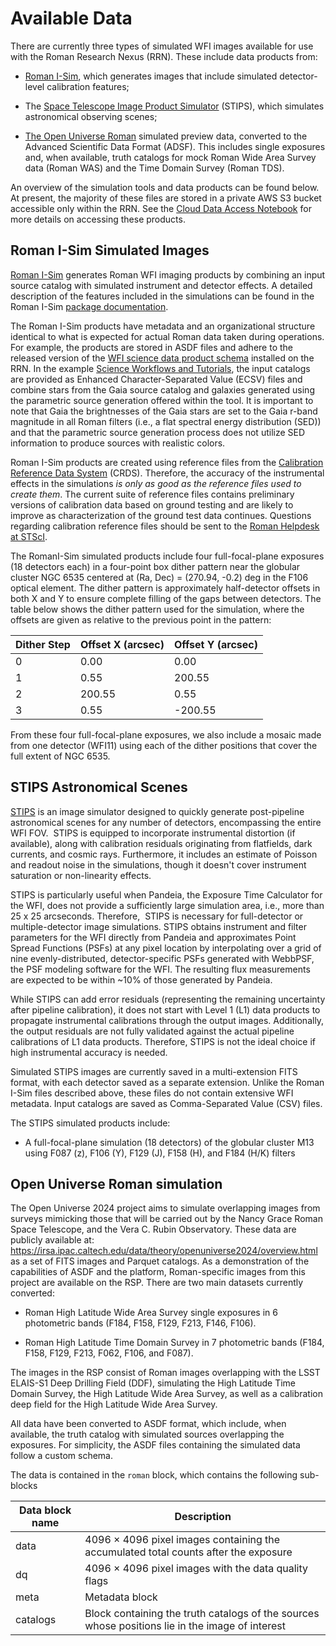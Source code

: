 # Available Data



There are currently three types of simulated WFI images available for use with the Roman Research Nexus (RRN). These include data products from:



* [Roman I-Sim](#romanisim), which generates images that include simulated detector-level calibration features;

* The [Space Telescope Image Product Simulator](#stips) (STIPS), which simulates astronomical observing scenes;

* [The Open Universe Roman](#openuniverse) simulated preview data, converted to the Advanced Scientific Data Format (ADSF). This includes single exposures and, when available, truth catalogs for mock Roman Wide Area Survey data (Roman WAS) and the Time Domain Survey (Roman TDS).



An overview of the simulation tools and data products can be found below. At present, the majority of these files are stored in a private AWS S3 bucket accessible only within the RRN. See the [Cloud Data Access Notebook](../content/notebooks/data_discovery_and_access/data_discovery_and_access.ipynb) for more details on accessing these products.



<!--The S3 bucket (where reference files are stored on the RSP) contains two types of files: simulated Roman WFI images and the corresponding input/configuration files used to generate them. Simulated WFI images are divided into two categories: those created with Roman I-Sim, which include detector-level calibration features, and those created with the Space Telescope Image Product Simulator (STIPS), which simulate astronomical scenes. For the Roman I-Sim products, the provided configuration files include input catalogs and shell scripts used in their creation. However, for STIPS products, only the input catalog is provided.-->



## <a name="romanisim"></a>Roman I-Sim Simulated Images

[Roman I-Sim](https://github.com/spacetelescope/romanisim) generates Roman WFI imaging products by combining an input source catalog with simulated instrument and detector effects. A detailed description of the features included in the simulations can be found in the Roman I-Sim [package documentation](https://romanisim.readthedocs.io/en/latest/romanisim/overview.html).

The Roman I-Sim products have metadata and an organizational structure identical to what is expected for actual Roman data taken during operations. For example, the products are stored in ASDF files and adhere to the released version of the [WFI science data product schema](https://roman-docs.stsci.edu/data-handbook-home/wfi-data-format/data-levels-and-products) installed on the RRN. In the example [Science Workflows and Tutorials](tutorials.md), the input catalogs are provided as Enhanced Character-Separated Value (ECSV) files and combine stars from the Gaia source catalog and galaxies generated using the parametric source generation offered within the tool. It is important to note that Gaia the brightnesses of the Gaia stars are set to the Gaia r-band magnitude in all Roman filters (i.e., a flat spectral energy distribution (SED)) and that the parametric source generation process does not utilize SED information to produce sources with realistic colors.

Roman I-Sim products are created using reference files from the [Calibration Reference Data System](https://roman-docs.stsci.edu/data-handbook-home/accessing-wfi-data/crds-for-reference-files) (CRDS). Therefore, the accuracy of the instrumental effects in the simulations _is only as good as the reference files used to create them_. The current suite of reference files contains preliminary versions of calibration data based on ground testing and are likely to improve as characterization of the ground test data continues. Questions regarding calibration reference files should be sent to the [Roman Helpdesk at STScI](https://stsci.service-now.com/roman).

The RomanI-Sim simulated products include four full-focal-plane exposures (18 detectors each) in a four-point box dither pattern near the globular cluster NGC 6535 centered at (Ra, Dec) = (270.94, -0.2) deg in the F106 optical element. The dither pattern is approximately half-detector offsets in both X and Y to ensure complete filling of the gaps between detectors. The table below shows the dither pattern used for the simulation, where the offsets are given as relative to the previous point in the pattern:

| Dither Step | Offset X (arcsec) | Offset Y (arcsec) |
| --- | --- | --- |
| 0 | 0.00 | 0.00 |
| 1 | 0.55 | 200.55 |
| 2 | 200.55 | 0.55 |
| 3 | 0.55 | -200.55 |

From these four full-focal-plane exposures, we also include a mosaic made from one detector (WFI11) using each of the dither positions that cover the full extent of NGC 6535.

## <a name="stips"></a>STIPS Astronomical Scenes

[STIPS](https://stips.readthedocs.io/en/latest/) is an image simulator designed to quickly generate post-pipeline astronomical scenes for any number of detectors, encompassing the entire WFI FOV.  STIPS is equipped to incorporate instrumental distortion (if available), along with calibration residuals originating from flatfields, dark currents, and cosmic rays. Furthermore, it includes an estimate of Poisson and readout noise in the simulations, though it doesn't cover instrument saturation or non-linearity effects.

STIPS is particularly useful when Pandeia, the Exposure Time Calculator for the WFI, does not provide a sufficiently large simulation area, i.e., more than 25 x 25 arcseconds. Therefore,  STIPS is necessary for full-detector or multiple-detector image simulations. STIPS obtains instrument and filter parameters for the WFI directly from Pandeia and approximates Point Spread Functions (PSFs) at any pixel location by interpolating over a grid of nine evenly-distributed, detector-specific PSFs generated with WebbPSF, the PSF modeling software for the WFI. The resulting flux measurements are expected to be within ~10% of those generated by Pandeia.

While STIPS can add error residuals (representing the remaining uncertainty after pipeline calibration), it does not start with Level 1 (L1) data products to propagate instrumental calibrations through the output images. Additionally, the output residuals are not fully validated against the actual pipeline calibrations of L1 data products. Therefore, STIPS is not the ideal choice if high instrumental accuracy is needed. 

Simulated STIPS images are currently saved in a multi-extension FITS format, with each detector saved as a separate extension. Unlike the Roman I-Sim files described above, these files do not contain extensive WFI metadata. Input catalogs are saved as Comma-Separated Value (CSV) files.

The STIPS simulated products include:

- A full-focal-plane simulation (18 detectors) of the globular cluster M13 using F087 (z), F106 (Y), F129 (J), F158 (H), and F184 (H/K) filters

## <a name="openuniverse"></a>Open Universe Roman simulation

The Open Universe 2024 project aims to simulate overlapping images from surveys mimicking those that will be carried out by the Nancy Grace Roman Space Telescope, and the Vera C. Rubin Observatory. These data are publicly available at: https://irsa.ipac.caltech.edu/data/theory/openuniverse2024/overview.html as a set of FITS images and Parquet catalogs. As a demonstration of the capabilities of ASDF and the platform, Roman-specific images from this project are available on the RSP. There are two main datasets currently converted:

- Roman High Latitude Wide Area Survey single exposures in 6 photometric bands (F184, F158, F129, F213, F146, F106).

- Roman High Latitude Time Domain Survey in 7 photometric bands (F184, F158, F129, F213, F062, F106, and F087).

The images in the RSP consist of Roman images overlapping with the LSST ELAIS-S1 Deep Drilling Field (DDF), simulating the High Latitude Time Domain Survey, the High Latitude Wide Area Survey, as well as a calibration deep field for the High Latitude Wide Area Survey.

All data have been converted to ASDF format, which include, when available, the truth catalog with simulated sources overlapping the exposures. For simplicity, the ASDF files containing the simulated data follow a custom schema. 

The data is contained in the `roman` block, which contains the following sub-blocks


| Data block name | Description |
| ----------------- |--------------|
| data | 4096 × 4096 pixel images containing the accumulated total counts after the exposure|
| dq | 4096 × 4096 pixel images with the data quality flags|
| meta | Metadata block|
| catalogs | Block containing the truth catalogs of the sources whose positions lie in the image of interest |



